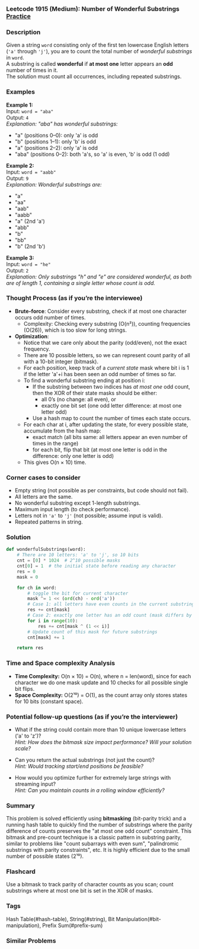 ### Leetcode 1915 (Medium): Number of Wonderful Substrings [Practice](https://leetcode.com/problems/number-of-wonderful-substrings)

### Description  
Given a string `word` consisting only of the first ten lowercase English letters (`'a'` through `'j'`), you are to count the total number of _wonderful substrings_ in `word`.  
A substring is called **wonderful** if **at most one** letter appears an **odd** number of times in it.  
The solution must count all occurrences, including repeated substrings.

### Examples  

**Example 1:**  
Input: `word = "aba"`  
Output: `4`  
*Explanation: "aba" has wonderful substrings:*  
- "a" (positions 0–0): only 'a' is odd  
- "b" (positions 1–1): only 'b' is odd  
- "a" (positions 2–2): only 'a' is odd  
- "aba" (positions 0–2): both 'a's, so 'a' is even, 'b' is odd (1 odd)  

**Example 2:**  
Input: `word = "aabb"`  
Output: `9`  
*Explanation: Wonderful substrings are:*  
- "a"  
- "aa"  
- "aab"  
- "aabb"  
- "a" (2nd 'a')  
- "abb"  
- "b"  
- "bb"  
- "b" (2nd 'b')  

**Example 3:**  
Input: `word = "he"`  
Output: `2`  
*Explanation: Only substrings "h" and "e" are considered wonderful, as both are of length 1, containing a single letter whose count is odd.*  

### Thought Process (as if you’re the interviewee)  

- **Brute-force**: Consider every substring, check if at most one character occurs odd number of times.  
  - Complexity: Checking every substring (O(n²)), counting frequencies (O(26)), which is too slow for long strings.  
- **Optimization**:  
  - Notice that we care only about the parity (odd/even), not the exact frequency.  
  - There are 10 possible letters, so we can represent count parity of all with a 10-bit integer (bitmask).  
  - For each position, keep track of a _current state_ mask where bit i is 1 if the letter 'a'+i has been seen an odd number of times so far.
  - To find a wonderful substring ending at position i:  
    - If the substring between two indices has _at most one_ odd count, then the XOR of their state masks should be either: 
      - all 0’s (no change: all even), or 
      - exactly one bit set (one odd letter difference: at most one letter odd)  
    - Use a hash map to count the number of times each state occurs.
  - For each char at i, after updating the state, for every possible state, accumulate from the hash map:
    - exact match (all bits same: all letters appear an even number of times in the range)
    - for each bit, flip that bit (at most one letter is odd in the difference: only one letter is odd)
  - This gives O(n × 10) time.

### Corner cases to consider  
- Empty string (not possible as per constraints, but code should not fail).
- All letters are the same.
- No wonderful substring except 1-length substrings.
- Maximum input length (to check performance).
- Letters not in `'a'` to `'j'` (not possible; assume input is valid).
- Repeated patterns in string.

### Solution

```python
def wonderfulSubstrings(word):
    # There are 10 letters: 'a' to 'j', so 10 bits
    cnt = [0] * 1024  # 2^10 possible masks
    cnt[0] = 1  # the initial state before reading any character
    res = 0
    mask = 0

    for ch in word:
        # toggle the bit for current character
        mask ^= 1 << (ord(ch) - ord('a'))
        # Case 1: all letters have even counts in the current substring (mask matches)
        res += cnt[mask]
        # Case 2: exactly one letter has an odd count (mask differs by one bit)
        for i in range(10):
            res += cnt[mask ^ (1 << i)]
        # Update count of this mask for future substrings
        cnt[mask] += 1

    return res
```

### Time and Space complexity Analysis  

- **Time Complexity:** O(n × 10) = O(n), where n = len(word), since for each character we do one mask update and 10 checks for all possible single bit flips.
- **Space Complexity:** O(2¹⁰) = O(1), as the count array only stores states for 10 bits (constant space).

### Potential follow-up questions (as if you’re the interviewer)  

- What if the string could contain more than 10 unique lowercase letters ('a' to 'z')?  
  *Hint: How does the bitmask size impact performance? Will your solution scale?*

- Can you return the actual substrings (not just the count)?  
  *Hint: Would tracking start/end positions be feasible?*

- How would you optimize further for extremely large strings with streaming input?  
  *Hint: Can you maintain counts in a rolling window efficiently?*

### Summary
This problem is solved efficiently using **bitmasking** (bit-parity trick) and a running hash table to quickly find the number of substrings where the parity difference of counts preserves the "at most one odd count" constraint. This bitmask and pre-count technique is a classic pattern in substring parity, similar to problems like "count subarrays with even sum", "palindromic substrings with parity constraints", etc. It is highly efficient due to the small number of possible states (2¹⁰).


### Flashcard
Use a bitmask to track parity of character counts as you scan; count substrings where at most one bit is set in the XOR of masks.

### Tags
Hash Table(#hash-table), String(#string), Bit Manipulation(#bit-manipulation), Prefix Sum(#prefix-sum)

### Similar Problems
